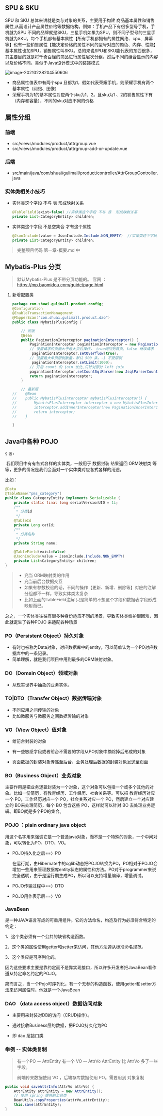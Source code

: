 ## SPU & SKU

SPU 和 SKU 总体来讲就是类与对象的关系，主要用于构建 商品基本属性和销售属性,从而设计产品属性价格等数据结构。例如：手机产品下有很多型号手机，手机就为SPU 不同的品牌就是SKU，三星手机如果为SPU，则不同子型号的三星手机就为SKU。每个手机都有基本属性【所有手机都拥有的属性网络、cpu、屏幕等】也有一些销售属性【能决定价格的属性不同的型号对应的颜色、内存、性能】  基本属性也加SPU，销售属性叫SKU。总的来说SPU和SKU能代表的东西很多，其主要目的就是将千奇百怪的商品进行属性层次分组，然后不同的组合显示的内容以及价格不同。类似于Java设计模式中的装饰模式



![image-20210228204550606](第九章-属性分组.assets/image-20210228204550606.png)



* 商品属性值表中有两个spu 且都为1，假如代表荣耀手机，则荣耀手机有两个基本属性（网络、图像）
* 荣耀手机为1的基本属性对应两个sku为1、2。且sku为1 、2的销售属性下有（内存和容量），不同的sku对应不同的价格





## 属性分组

### 前端

*   src/views/modules/product/attrgroup.vue
*   src/views/modules/product/attrgroup-add-or-update.vue



### 后端

*   src/main/java/com/shuai/gulimall/product/controller/AttrGroupController.java



### 实体类相关小技巧

*   实体类这个字段 不与 表  形成映射关系

    ```java
    @TableField(exist=false) //实体类这个字段 不与 表  形成映射关系
    private List<CategoryEntity> children; 
    ```

    

*   实体类这个字段 不是空集合  才有这个属性

    ```java
    @JsonInclude(value = JsonInclude.Include.NON_EMPTY)  //实体类这个字段 不是空集合  才有这个属性
    private List<CategoryEntity> children;
    ```

    

>   完整项目代码  第一章-概要.md  中





## Mybatis-Plus 分页

>   默认Mybatis-Plus 是不带分页功能的。 官网 ： https://mp.baomidou.com/guide/page.html



1.  新增配置类

    ```java
    package com.shuai.gulimall.product.config;
    @Configuration
    @EnableTransactionManagement
    @MapperScan("com.shuai.gulimall.product.dao")
    public class MybatisPlusConfig {
    
        // 旧版
        @Bean
        public PaginationInterceptor paginationInterceptor() {
            PaginationInterceptor paginationInterceptor = new PaginationInterceptor();
            // 设置请求的页面大于最大页后操作， true调回到首页，false 继续请求  默认false
             paginationInterceptor.setOverflow(true);
            // 设置最大单页限制数量，默认 500 条，-1 不受限制
             paginationInterceptor.setLimit(1000);
            // 开启 count 的 join 优化,只针对部分 left join
            paginationInterceptor.setCountSqlParser(new JsqlParserCountOptimize(true));
            return paginationInterceptor;
        }
    
        // 最新版
    //    @Bean
    //    public MybatisPlusInterceptor mybatisPlusInterceptor() {
    //        MybatisPlusInterceptor interceptor = new MybatisPlusInterceptor();
    //        interceptor.addInnerInterceptor(new PaginationInnerInterceptor(DbType.H2));
    //        return interceptor;
    //    }
    
    }
    ```

    



## Java中各种 POJO

`引言:`

​	我们项目中有有各式各样的实体类，一般用于 数据封装  结果返回   ORM映射类 等等，更多的情况是我们会面对一个实体类对应各式各样的用途。

比如：

```java
@Data
@TableName("pms_category")
public class CategoryEntity implements Serializable {
    private static final long serialVersionUID = 1L;
    /**
     * 分类id
     */
    @TableId
    private Long catId;
    /**
     * 分类名称
     */
    private String name;

    @TableField(exist=false)
    @JsonInclude(value = JsonInclude.Include.NON_EMPTY)
    private List<CategoryEntity> children;
}
```

>   *   充当 ORM映射类的作用
>   *   充当前后台数据交互
>   *   如果有参数校验的话，不同的操作【更新、新增、删除等】对应的注解分组都不一样，导致实体类太复杂
>   *   比如上面的TableField注解 只是简单的不想这个字段和数据表字段形成映射而已。

总之，一个实体类往往有很多种身份适应不同的场景，导致实体类维护很困难，因此就诞生了各种POJO 来适配各种场景

### PO（Persistent Object）持久对象

*   有时也被称为Data对象，对应数据库中的entity，可以简单认为一个PO对应数据库中的一条记录。
*   简单理解，就是我们项目中用到最多的ORM映射对象。

### DO（Domain Object）领域对象

*   从现实世界中抽象的业务实体。

### TO|DTO（Transfer Object）数据传输对象

*   不同应用之间传输的对象
*   比如微服务与微服务之间数据传输的对象

### VO（View Object）值对象

*   给前台封装的对象
*   有一些敏感字段或者前台不需要的字段从PO对象中摘除掉后形成的对象

*   页面数据的封装对象传递至后台，业务处理后数据的封装对象发送至页面

### BO（Business Object）业务对象

主要作用是把业务逻辑封装为一个对象，这个对象可以包括一个或多个其他的对象。比如一份简历，有教育经历、工作经历、社会关系等。可以把 教育经历对应一个 PO，工作经历对应一个 PO，社会关系对应一个 PO，然后建立一个对应建立的 BO来处理简历，每个 BO 包含这些 PO，这样就可以针对 BO 去处理业务逻辑。即BO就是多个PO的集合。

### POJO ：plain ordinary java object

用这个名字用来强调它是一个普通java对象，而不是一个特殊的对象，一个中间对象，可以转化为PO、DTO、VO。

*   POJO持久化之后==〉PO

    在运行期，由Hibernate中的cglib动态把POJO转换为PO，PO相对于POJO会增加一些用来管理数据库entity状态的属性和方法。PO对于programmer来说完全透明，由于是运行期生成PO，所以可以支持增量编译，增量调试。

*   POJO传输过程中==〉DTO

*   POJO用作表示层==〉VO

### JavaBean

是一种JAVA语言写成的可重用组件。它的方法命名，构造及行为必须符合特定的约定：

1、这个类必须有一个公共的缺省构造函数。

2、这个类的属性使用getter和setter来访问，其他方法遵从标准命名规范。

3、这个类应是可序列化的。

因为这些要求主要是靠约定而不是靠实现接口，所以许多开发者把JavaBean看作遵从特定命名约定的POJO。

简而言之，当一个Pojo可序列化，有一个无参的构造函数，使用getter和setter方法来访问属性时，他就是一个JavaBean



### DAO （data access object）数据访问对象

*   主要用来封装对DB的访问（CRUD操作）。

*   通过接收Business层的数据，把POJO持久化为PO
*   即 dao 层接口类





### 举例 -- 实体类复制

>   有一个PO -- AttrEntity     有一个 VO --  AttrVo       AttrEntity 比 AttrVo 多了一些字段。      
>
>   前端传来数据使用 VO ，后端存库数据使用 PO。需要用到 对象复制

```java
public void saveAttrInfo(AttrVo attrVo) {
    AttrEntity attrEntity = new AttrEntity();
    // 使用 spring 提供的工具类
    BeanUtils.copyProperties(attrVo,attrEntity);
    this.save(attrEntity);
}
```

